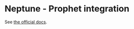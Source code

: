 # Neptune - Prophet integration

See [the official docs](https://docs.neptune.ai/integrations-and-supported-tools/model-training/).

